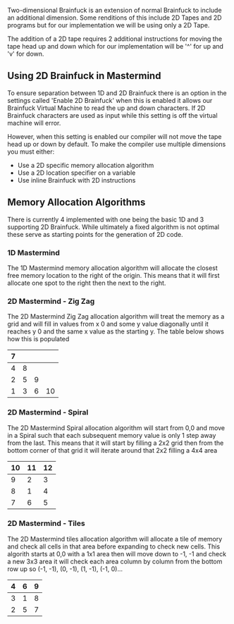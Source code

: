 Two-dimensional Brainfuck is an extension of normal Brainfuck to include an additional dimension. 
Some renditions of this include 2D Tapes and 2D programs but for our implementation we will be using
only a 2D Tape. 

The addition of a 2D tape requires 2 additional instructions for moving the tape
head up and down which for our implementation will be '^' for up and 'v' for down.

## Using 2D Brainfuck in Mastermind
To ensure separation between 1D and 2D Brainfuck there is an option in the settings
called 'Enable 2D Brainfuck' when this is enabled it allows our Brainfuck Virtual Machine to read the up and down
characters. If 2D Brainfuck characters are used as input while this setting is off the virtual machine will error.

However, when this setting is enabled our compiler will not move the tape head up or down by default. To make
the compiler use multiple dimensions you must either:
- Use a 2D specific memory allocation algorithm
- Use a 2D location specifier on a variable
- Use inline Brainfuck with 2D instructions

## Memory Allocation Algorithms
There is currently 4 implemented with one being the basic 1D and 3 supporting 2D Brainfuck. While ultimately a fixed algorithm
is not optimal these serve as starting points for the generation of 2D code.

### 1D Mastermind
The 1D Mastermind memory allocation algorithm will allocate the closest free memory location to the right of the origin. 
This means that it will first allocate one spot to the right then the next to the right.

### 2D Mastermind - Zig Zag
The 2D Mastermind Zig Zag allocation algorithm will treat the memory as a grid and will fill in values from x 0 and some 
y value diagonally until it reaches y 0 and the same x value as the starting y. The table below shows how this is populated

| 7   |     |     |     |
| --- | --- | --- | --- |
| 4   | 8   |     |     |
| 2   | 5   | 9   |     |
| 1   | 3   | 6   | 10  | 


### 2D Mastermind - Spiral
The 2D Mastermind Spiral allocation algorithm will start from 0,0 and move in a Spiral such that each subsequent memory 
value is only 1 step away from the last. This means that it will start by filling a 2x2 grid then from the bottom corner of 
that grid it will iterate around that 2x2 filling a 4x4 area

| 10  | 11  | 12  |
| --- | --- | --- |
| 9   | 2   | 3   |
| 8   | 1   | 4   |
| 7   | 6   | 5   |

### 2D Mastermind - Tiles
The 2D Mastermind tiles allocation algorithm will allocate a tile of memory and check all cells in that area before 
expanding to check new cells. This algorith starts at 0,0 with a 1x1 area then will move down to -1, -1 and check a new 3x3 area
it will check each area column by column from the bottom row up so (-1, -1), (0, -1), (1, -1), (-1, 0)...

| 4  | 6  | 9  |
|----|----|----|
| 3  | 1  | 8  |
| 2  | 5  | 7  |
